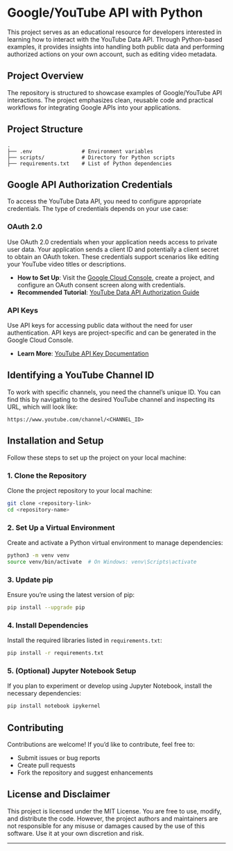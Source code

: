 # Google/YouTube API with Python

This project serves as an educational resource for developers interested in learning how to interact with the YouTube Data API. Through Python-based examples, it provides insights into handling both public data and performing authorized actions on your own account, such as editing video metadata.

## Project Overview

The repository is structured to showcase examples of Google/YouTube API interactions. The project emphasizes clean, reusable code and practical workflows for integrating Google APIs into your applications.

## Project Structure

```
.
├── .env                # Environment variables
├── scripts/            # Directory for Python scripts
├── requirements.txt    # List of Python dependencies
```

## Google API Authorization Credentials

To access the YouTube Data API, you need to configure appropriate credentials. The type of credentials depends on your use case:

### OAuth 2.0

Use OAuth 2.0 credentials when your application needs access to private user data. Your application sends a client ID and potentially a client secret to obtain an OAuth token. These credentials support scenarios like editing your YouTube video titles or descriptions.

- **How to Set Up**: Visit the [Google Cloud Console](https://console.cloud.google.com/), create a project, and configure an OAuth consent screen along with credentials.
- **Recommended Tutorial**: [YouTube Data API Authorization Guide](https://www.youtube.com/watch?v=th5_9woFJmk)

### API Keys

Use API keys for accessing public data without the need for user authentication. API keys are project-specific and can be generated in the Google Cloud Console.

- **Learn More**: [YouTube API Key Documentation](https://developers.google.com/youtube/registering_an_application)

## Identifying a YouTube Channel ID

To work with specific channels, you need the channel’s unique ID. You can find this by navigating to the desired YouTube channel and inspecting its URL, which will look like:

```
https://www.youtube.com/channel/<CHANNEL_ID>
```

## Installation and Setup

Follow these steps to set up the project on your local machine:

### 1. Clone the Repository

Clone the project repository to your local machine:

```bash
git clone <repository-link>
cd <repository-name>
```

### 2. Set Up a Virtual Environment

Create and activate a Python virtual environment to manage dependencies:

```bash
python3 -m venv venv
source venv/bin/activate  # On Windows: venv\Scripts\activate
```

### 3. Update pip

Ensure you’re using the latest version of pip:

```bash
pip install --upgrade pip
```

### 4. Install Dependencies

Install the required libraries listed in `requirements.txt`:

```bash
pip install -r requirements.txt
```

### 5. (Optional) Jupyter Notebook Setup

If you plan to experiment or develop using Jupyter Notebook, install the necessary dependencies:

```bash
pip install notebook ipykernel
```

## Contributing

Contributions are welcome! If you’d like to contribute, feel free to:

- Submit issues or bug reports
- Create pull requests
- Fork the repository and suggest enhancements

## License and Disclaimer

This project is licensed under the MIT License. You are free to use, modify, and distribute the code. However, the project authors and maintainers are not responsible for any misuse or damages caused by the use of this software. Use it at your own discretion and risk.

---

